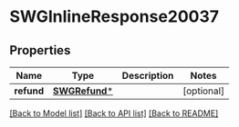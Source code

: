 # SWGInlineResponse20037

## Properties
Name | Type | Description | Notes
------------ | ------------- | ------------- | -------------
**refund** | [**SWGRefund***](SWGRefund.md) |  | [optional] 

[[Back to Model list]](../README.md#documentation-for-models) [[Back to API list]](../README.md#documentation-for-api-endpoints) [[Back to README]](../README.md)


